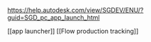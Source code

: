 
https://help.autodesk.com/view/SGDEV/ENU/?guid=SGD_pc_app_launch_html

[[app launcher]]
[[Flow production tracking]]